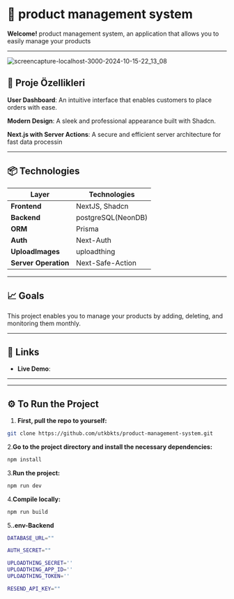 # 🎉 product management system

**Welcome!**  product management system, an application that allows you to easily manage your products

---
![screencapture-localhost-3000-2024-10-15-22_13_08](https://github.com/user-attachments/assets/20c17e10-bae7-4446-8862-79ea94221765)

## 🚀 Proje Özellikleri

**User Dashboard**: An intuitive interface that enables customers to place orders with ease.

**Modern Design**: A sleek and professional appearance built with Shadcn.

**Next.js with Server Actions**: A secure and efficient server architecture for fast data processin

---

## 📦 Technologies

| Layer      | Technologies                 |
|-------------|-----------------------------|
| **Frontend**| NextJS, Shadcn              |
| **Backend**| postgreSQL(NeonDB)           |
| **ORM**| Prisma                           |
| **Auth**| Next-Auth                       |
| **UploadImages**| uploadthing             |
| **Server Operation**| Next-Safe-Action    |

---

## 📈 Goals

This project enables you to manage your products by adding, deleting, and monitoring them monthly.

---

## 🔗 Links

- **Live Demo**:
---

---

## ⚙️ To Run the Project
1. **First, pull the repo to yourself:**
```bash
git clone https://github.com/utkbkts/product-management-system.git
```
2.**Go to the project directory and install the necessary dependencies:**
 ```bash
npm install
```
3.**Run the project:**
 ```bash
npm run dev
```
4.**Compile locally:**
```bash
npm run build
```
5.**.env-Backend**
```bash
DATABASE_URL=""

AUTH_SECRET=""

UPLOADTHING_SECRET=''
UPLOADTHING_APP_ID=''
UPLOADTHING_TOKEN=''

RESEND_API_KEY=""
```
